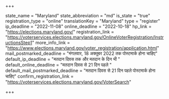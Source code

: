 +++

state_name = "Maryland"
state_abbreviation = "md"
is_state = "true"
registration_type = "online"
translationKey = "Maryland"
type = "register"
ip_deadline = "2022-11-08"
online_deadline = "2022-10-18"
hp_link = "https://elections.maryland.gov/"
registration_link = "https://voterservices.elections.maryland.gov/OnlineVoterRegistration/InstructionsStep1"
more_info_link = "https://www.elections.maryland.gov/voter_registration/application.html"
mail_postmarked_deadline = "मंगलवार, 18 अक्तूबर 2022 तक पोस्टमार्क होना चाहिए"
default_ip_deadline = "मतदान दिवस तक और मतदान के दिन भी "
default_online_deadline = "मतदान दिवस से 21 दिन पहले "
default_mail_postmarked_deadline = "मतदान दिवस से 21 दिन पहले पोस्टमार्क होना चाहिए"
confirm_registration_link = "https://voterservices.elections.maryland.gov/VoterSearch"

+++